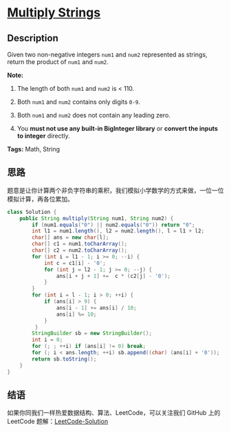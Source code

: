# [Multiply Strings][title]

## Description

Given two non-negative integers `num1` and `num2` represented as strings, return the product of `num1` and `num2`.

**Note:**

1. The length of both `num1` and `num2` is < 110.

2. Both `num1` and `num2` contains only digits `0-9`.

3. Both `num1` and `num2` does not contain any leading zero.

4. You **must not use any built-in BigInteger library** or **convert the inputs to integer** directly.

**Tags:** Math, String


## 思路

题意是让你计算两个非负字符串的乘积，我们模拟小学数学的方式来做，一位一位模拟计算，再各位累加。

```java
class Solution {
    public String multiply(String num1, String num2) {
        if (num1.equals("0") || num2.equals("0")) return "0";
        int l1 = num1.length(), l2 = num2.length(), l = l1 + l2;
        char[] ans = new char[l];
        char[] c1 = num1.toCharArray();
        char[] c2 = num2.toCharArray();
        for (int i = l1 - 1; i >= 0; --i) {
            int c = c1[i] - '0';
            for (int j = l2 - 1; j >= 0; --j) {
                ans[i + j + 1] +=  c * (c2[j] - '0');
            }
        }
        for (int i = l - 1; i > 0; ++i) {
            if (ans[i] > 9) {
                ans[i - 1] += ans[i] / 10;
                ans[i] %= 10;        
            }
         }
        StringBuilder sb = new StringBuilder();
        int i = 0;
        for (; ; ++i) if (ans[i] != 0) break;
        for (; i < ans.length; ++i) sb.append((char) (ans[i] + '0'));
        return sb.toString();
    }
}
```


## 结语

如果你同我们一样热爱数据结构、算法、LeetCode，可以关注我们 GitHub 上的 LeetCode 题解：[LeetCode-Solution][ls]



[title]: https://leetcode.com/problems/multiply-strings
[ls]: https://github.com/RichCodersAndMe/LeetCode-Solution
